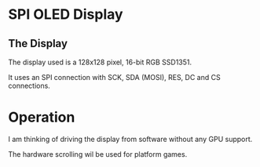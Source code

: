 # SPI OLED Display

## The Display

The display used is a 128x128 pixel, 16-bit RGB SSD1351.

It uses an SPI connection with SCK, SDA (MOSI), RES, DC and CS connections.

# Operation

I am thinking of driving the display from software without any GPU support.

The hardware scrolling wil be used for platform games.
